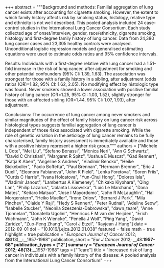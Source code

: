 +++
abstract = """Background and methods: Familial aggregation of lung cancer exists after accounting for cigarette smoking. However, the extent to which family history affects risk by smoking status, histology, relative type and ethnicity is not well described. This pooled analysis included 24 case-control studies in the International Lung Cancer Consortium. Each study collected age of onset/interview, gender, race/ethnicity, cigarette smoking, histology and first-degree family history of lung cancer. Data from 24,380 lung cancer cases and 23,305 healthy controls were analysed. Unconditional logistic regression models and generalised estimating equations were used to estimate odds ratios and 95% confidence intervals.

Results: Individuals with a first-degree relative with lung cancer had a 1.51-fold increase in the risk of lung cancer, after adjustment for smoking and other potential confounders (95% CI: 1.39, 1.63). The association was strongest for those with a family history in a sibling, after adjustment (odds ratios (OR)=1.82, 95% CI: 1.62, 2.05). No modifying effect by histologic type was found. Never smokers showed a lower association with positive familial history of lung cancer (OR=1.25, 95% CI: 1.03, 1.52), slightly stronger for those with an affected sibling (OR=1.44, 95% CI: 1.07, 1.93), after adjustment.

Conclusions: The occurrence of lung cancer among never smokers and similar magnitudes of the effect of family history on lung cancer risk across histological types suggests familial aggregation of lung cancer is independent of those risks associated with cigarette smoking. While the role of genetic variation in the aetiology of lung cancer remains to be fully characterised, family history assessment is immediately available and those with a positive history represent a higher risk group."""
authors = ["Michele L Cote", "Mei Liu", "Stefano Bonassi", "Monica Neri", "Ann G Schwartz", "David C Christiani", "Margaret R Spitz", "Joshua E Muscat", "Gad Rennert", "Katja K Aben", "Angeline S Andrew", "Vladimir Bencko", "Heike Bickeboller", "Paolo Boffetta", "Paul Brennan", "Hermann Brenner", "Eric J Duell", "Eleonora Fabianova", "John K Field", "Lenka Foretova", "Soren Friis", "Curtis C Harris", "Ivana Holcatova", "Yun-Chul Hong", "Dolores Isla", "Vladimir Janout", "Lambertus A Kiemeney", "Chikako Kiyohara", "Qing Lan", "Philip Lazarus", "Jolanta Lissowska", "Loic Le Marchand", "Dana Mates", "Keitaro Matsuo", "Jose I Mayordomo", "John R McLaughlin", "Hal Morgenstern", "Heiko Mueller", "Irene Orlow", "Bernard J Park", "Mila Pinchev", "Olaide Y Raji", "Hedy S Rennert", "Peter Rudnai", "Adeline Seow", "Isabelle Stucker", "Neonila Szeszenia-Dabrowska", "dawn_teare", "Anne Tjonnelan", "Donatella Ugolini", "Henricus F M van der Heijden", "Erich Wichmann", "John K Wiencke", "Penella J Woll", "Ping Yang", "David Zaridze", "Zuo-Feng Zhang", "Carol J Etzel", "Rayjean J Hung"]
date = 2012-09-01
doi = "10.1016/j.ejca.2012.01.038"
featured = false
math = true
highlight = true
publication = "*European Journal of Cancer* 2012; __48__(13)__:__1957-1968"
publication_short = "*Eur J Cancer* 2012; __48:__1957-68"
publication_types = ["2"]
summary = "*European Journal of Cancer* 2012; __48__(13)__:__1957-1968"
tags = ["Teare"]
title = "Increased risk of lung cancer in individuals with a family history of the disease: A pooled analysis from the International Lung Cancer Consortium"
+++
